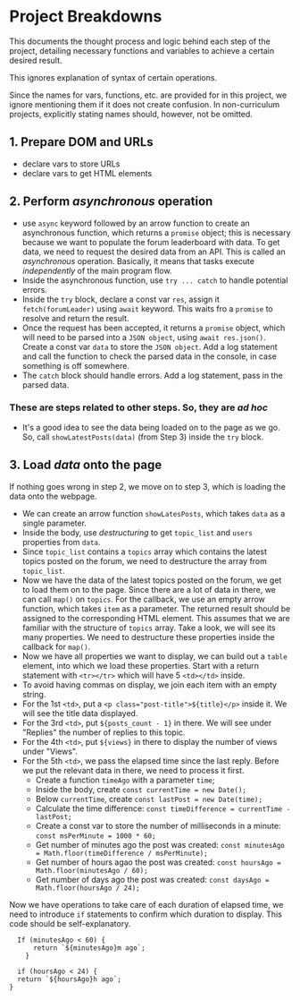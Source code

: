 # Project Breakdowns

This documents the thought process and logic behind each step of the project, detailing necessary functions and variables to achieve a certain desired result.

This ignores explanation of syntax of certain operations.

Since the names for vars, functions, etc. are provided for in this project, we ignore mentioning them if it does not create confusion. In non-curriculum projects, explicitly stating names should, however, not be omitted.

## 1. Prepare DOM and URLs

- declare vars to store URLs
- declare vars to get HTML elements

## 2. Perform *asynchronous* operation

- use `async` keyword followed by an arrow function to create an asynchronous function, which returns a `promise` object; this is necessary because we want to populate the forum leaderboard with data. To get data, we need to request the desired data from an API. This is called an *asynchronous* operation. Basically, it means that tasks execute *independently* of the main program flow.
- Inside the asynchronous function, use `try ... catch` to handle potential errors.
- Inside the `try` block, declare a const var `res`, assign it `fetch(forumLeader)` using `await` keyword. This waits fro a `promise` to resolve and return the result.
- Once the request has been accepted, it returns a `promise` object, which will need to be parsed into a `JSON object`, using `await res.json()`. Create a const var `data` to store the `JSON object`. Add a log statement and call the function to check the parsed data in the console, in case something is off somewhere.
- The `catch` block should handle errors. Add a log statement, pass in the parsed data.

### These are steps related to other steps. So, they are *ad hoc*

- It's a good idea to see the data being loaded on to the page as we go. So, call `showLatestPosts(data)` (from Step 3) inside the `try` block.

## 3. Load *data* onto the page

If nothing goes wrong in step 2, we move on to step 3, which is loading the data onto the webpage.

- We can create an arrow function `showLatesPosts`, which takes `data` as a single parameter.
- Inside the body, use *destructuring* to get `topic_list` and `users` properties from `data`.
- Since `topic_list` contains a `topics` array which contains the latest topics posted on the forum, we need to destructure the array from `topic_list`.
- Now we have the data of the latest topics posted on the forum, we get to load them on to the page. Since there are a lot of data in there, we can call `map()` on `topics`. For the callback, we use an empty arrow function, which takes `item` as a parameter. The returned result should be assigned to the corresponding HTML element. This assumes that we are familiar with the structure of `topics` array. Take a look, we will see its many properties. We need to destructure these properties inside the callback for `map()`.
- Now we have all properties we want to display, we can build out a `table` element, into which we load these properties. Start with a return statement with ``<tr></tr>`` which will have 5 `<td></td>` inside.
- To avoid having commas on display, we join each item with an empty string.
- For the 1st `<td>`, put a `<p class="post-title">${title}</p>` inside it. We will see the title data displayed.
- For the 3rd `<td>`, put `${posts_count - 1}` in there. We will see under "Replies" the number of replies to this topic.
- For the 4th `<td>`, put `${views}` in there to display the number of views under "Views".
- For the 5th `<td>`, we pass the elapsed time since the last reply. Before we put the relevant data in there, we need to process it first.
  - Create a function `timeAgo` with a parameter `time`;
  - Inside the body, create `const currentTime = new Date();`
  - Below `currentTime`, create `const lastPost = new Date(time);`
  - Calculate the time difference: `const timeDifference = currentTime - lastPost;`
  - Create a const var to store the number of milliseconds in a minute: `const msPerMinute = 1000 * 60;`
  - Get number of minutes ago the post was created: `const minutesAgo = Math.floor(timeDifference / msPerMinute);`
  - Get number of hours agao the post was created: `const hoursAgo = Math.floor(minutesAgo / 60);`
  - Get number of days ago the post was created: `const daysAgo = Math.floor(hoursAgo / 24);`

 Now we have operations to take care of each duration of elapsed time, we need to introduce `if` statements to confirm which duration to display. This code should be self-explanatory.

```JS
  If (minutesAgo < 60) {
      return `${minutesAgo}m ago`;
    }
```

```JS
  if (hoursAgo < 24) {
  return `${hoursAgo}h ago`;
}
```
